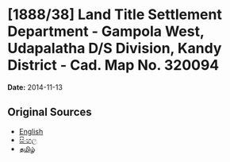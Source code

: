 # [1888/38] Land Title Settlement Department - Gampola West, Udapalatha D/S Division, Kandy District - Cad. Map No. 320094

**Date:** 2014-11-13

## Original Sources

- [English](https://documents.gov.lk/view/extra-gazettes/2014/11/1888-38_E.pdf)
- [සිංහල](https://documents.gov.lk/view/extra-gazettes/2014/11/1888-38_S.pdf)
- [தமிழ்](https://documents.gov.lk/view/extra-gazettes/2014/11/1888-38_T.pdf)
